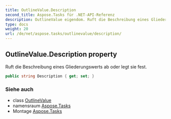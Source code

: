 ```yaml
---
title: OutlineValue.Description
second_title: Aspose.Tasks für .NET-API-Referenz
description: OutlineValue eigendom. Ruft die Beschreibung eines Gliederungswerts ab oder legt sie fest.
type: docs
weight: 20
url: /de/net/aspose.tasks/outlinevalue/description/
---
```

## OutlineValue.Description property

Ruft die Beschreibung eines Gliederungswerts ab oder legt sie fest.

```csharp
public string Description { get; set; }
```

### Siehe auch

* class [OutlineValue](../)
* namensraum [Aspose.Tasks](../../outlinevalue/)
* Montage [Aspose.Tasks](../../../)


